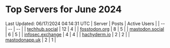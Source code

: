 # Top Servers for June 2024
Last Updated: 06/17/2024 04:14:31 UTC
| Server | Posts | Active Users |
| -- | -- | -- |
| [techhub.social](https://techhub.social/tags/PowerShell) | 12 | 4 |
| [fosstodon.org](https://fosstodon.org/tags/PowerShell) | 8 | 5 |
| [mastodon.social](https://mastodon.social/tags/PowerShell) | 6 | 5 |
| [infosec.exchange](https://infosec.exchange/tags/PowerShell) | 4 | 4 |
| [hachyderm.io](https://hachyderm.io/tags/PowerShell) | 2 | 2 |
| [mastodonapp.uk](https://mastodonapp.uk/tags/PowerShell) | 2 | 1 |
